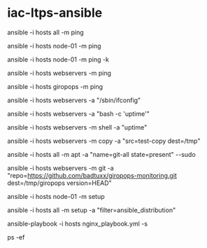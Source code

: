 # iac-ltps-ansible

ansible -i hosts all -m ping

ansible -i hosts node-01 -m ping

ansible -i hosts node-01 -m ping -k

ansible -i hosts webservers -m ping

ansible -i hosts giropops -m ping

ansible -i hosts webservers -a "/sbin/ifconfig"

ansible -i hosts webservers -a "bash -c 'uptime'"

ansible -i hosts webservers -m shell -a "uptime"

ansible -i hosts webservers -m copy -a "src=test-copy dest=/tmp"

ansible -i hosts all -m apt -a "name=git-all state=present" --sudo

ansible -i hosts webservers -m git -a "repo=https://github.com/badtuxx/giropops-monitoring.git dest=/tmp/giropops version=HEAD"

ansible -i hosts node-01 -m setup

ansible -i hosts all -m setup -a "filter=ansible_distribution"

ansible-playbook -i hosts nginx_playbook.yml -s

ps -ef

